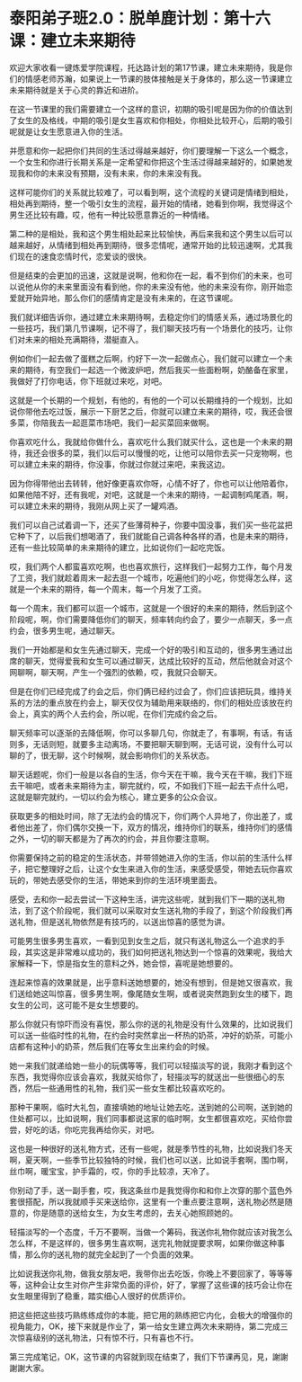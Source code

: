 # 泰阳弟子班2.0：脱单鹿计划：第十六课：建立未来期待

欢迎大家收看一键炼爱学院课程，托达路计划的第17节课，建立未来期待，我是你们的情感老师苏瀚，如果说上一节课的肢体接触是关于身体的，那么这一节课建立未来期待就是关于心灵的靠近和进阶。

在这一节课里的我们需要建立一个这样的意识，初期的吸引呢是因为你的价值达到了女生的及格线，中期的吸引是女生喜欢和你相处，你相处比较开心，后期的吸引呢就是让女生愿意进入你的生活。

并愿意和你一起把你们共同的生活过得越来越好，你们要理解一下这么一个概念，一个女生和你进行长期关系是一定希望和你把这个生活过得越来越好的，如果她发现我和你的未来没有预期，没有未来，你的未来没有我。

这样可能你们的关系就比较难了，可以看到啊，这个流程的关键词是情绪到相处，相处再到期待，整一个吸引女生的流程，最开始的情绪，她看到你啊，我觉得这个男生还比较有趣，哎，他有一种比较愿意靠近的一种情绪。

第二种的是相处，我和这个男生相处起来比较愉快，再后来我和这个男生以后可以越来越好，从情绪到相处再到期待，很多恋情呢，通常开始的比较迅速啊，尤其我们现在的速食恋情时代，恋爱谈的很快。

但是结束的会更加的迅速，这就是说啊，他和你在一起，看不到你们的未来，也可以说他从你的未来里面没有看到他，你的未来没有他，他的未来没有你，刚开始恋爱就开始异地，那么你们的感情肯定是没有未来的，在这节课呢。

我们就详细告诉你，通过建立未来期待啊，去稳定你们的情感关系，通过场景化的一些技巧，我们第几节课啊，记不得了，我们聊天技巧有一个场景化的技巧，让你们对未来的相处充满期待，潜艇直入。

例如你们一起去做了蛋糕之后啊，约好下一次一起做点心，我们就可以建立一个未来的期待，有空我们一起选一个微波炉吧，然后我买一些面粉啊，奶酪备在家里，我做好了打你电话，你下班就过来吃，对吧。

这就是一个长期的一个规划，有他的，有他的一个可以长期维持的一个规划，比如说你带他去吃过饭，展示一下厨艺之后，你就可以建立未来的期待，哎，我还会很多菜，你陪我去一起逛菜市场吧，我们一起买菜回来做啊。

你喜欢吃什么，我就给你做什么，喜欢吃什么我们就买什么，这也是一个未来的期待，我还会很多的菜，我们以后可以慢慢的吃，让他可以陪你去买一只宠物啊，也可以建立未来的期待，你没事，你就过你就过来吧，来我这边。

因为你得带他出去转转，他好像更喜欢你呀，心情不好了，你也可以让他陪着你，如果他陪不好，还有我呢，对吧，这就是一个未来的期待，一起调制鸡尾酒，啊，可以建立未来的期待，我刚从网上买了一罐鸡酒。

我们可以自己试着调一下，还买了些薄荷种子，你要中国没事，我们买一些花盆把它种下了，以后我们想喝酒了，我们就能自己调各种各样的酒，也是未来的期待，还有一些比较简单的未来期待的建立，比如说你们一起吃完饭。

哎，我们两个人都蛮喜欢吃啊，也也喜欢旅行，这样我们一起努力工作，每个月发了工资，我们就趁着周末一起去逛一个城市，吃遍他们的小吃，你觉得怎么样，这就是一个未来的期待，每一个周末，每一个月发了工资。

每一个周末，我们都可以逛一个城市，这就是一个很好的未来的期待，然后到这个阶段呢，啊，你们需要降低你们的聊天，频率转向约会了，要少一点聊天，多一点约会，很多男生呢，通过聊天。

我们一开始都是和女生先通过聊天，完成一个好的吸引和互动的，很多男生通过出席的聊天，觉得爱我和女生可以通过聊天，达成比较好的互动，然后他就会对这个网聊啊，聊天啊，产生一个强烈的依赖，哎，我就只会聊天。

但是在你们已经完成了约会之后，你们俩已经约过会了，你们应该把玩具，维持关系的方法的重点放在约会上，聊天仅仅为辅助用来联络的，你们的相处应该放在约会上，真实的两个人去约会，所以呢，在你们完成约会之后。

聊天频率可以逐渐的去降低啊，你可以多聊几句，你就走了，有事啊，有话，有话则多，无话则短，就要多主动离场，不要把聊天聊到啊，无话可说，没有什么可以聊的了，很无聊，这个时候啊，就会影响你们的关系状态。

聊天话题呢，你们一般是以各自的生活，你今天在干嘛，我今天在干嘛，我们下班去干嘛吧，或者未来期待为主，聊完就约，哎，不如我们下班一起去干点什么吧，这就是聊完就约，一切以约会为核心，建立更多的公众会议。

获取更多的相处时间，除了无法约会的情况下，你们两个人异地了，你出差了，或者他出差了，你们偶尔交换一下，双方的情况，维持你们的联系，维持你们的感情之外，一切的聊天都是为了再次的约会，并且你要注意啊。

你需要保持之前的稳定的生活状态，并带领她进入你的生活，你以前的生活什么样子，把它整理好之后，让这个女生来进入你的生活，来感受感受，带她去玩你喜欢玩的，带她去感受你的生活，带她来到你的生活环境里面去。

感受，去和你一起去尝试一下这种生活，讲完这些呢，就到我们下一期的送礼物法，到了这个阶段呢，我们就可以采取对女生送礼物的手段了，到这个阶段我们再送礼物，但是送礼物依然是有技巧的，以送出惊喜的感觉为讲。

可能男生很多男生喜欢，一看到见到女生之后，就只有送礼物这么一个追求的手段，其实这是非常难以成功的，我们如何把送礼物达到一个惊喜的效果呢，我给大家解释一下，惊是指女生的意料之外，她会惊，喜呢是她想要的。

连起来惊喜的效果就是，出乎意料送她想要的，她没有想到，但是她又很喜欢，我们送给她这叫惊喜，很多男生啊，像尾随女生啊，或者说突然跑到女生的楼下，跑女生的公司，这可能不是女生想要的。

那么你就只有惊吓而没有喜悦，那么你的送的礼物是没有什么效果的，比如说我们可以送一些临时性的礼物，在约会时突然拿出一杯热的奶茶，冲好的奶茶，可能小店都有这种小的奶茶，然后我们在等女生出来约会的时候。

她一来我们就递给她一些小的玩偶等等，我们可以轻描淡写的说，我刚才看到这个东西，我觉得你应该会喜欢，我就买给你了，轻描淡写的就送出一些很细心的东西，然后一些通用性的礼物，我们买一些女生都比较喜欢吃的。

那种干果啊，临时大礼包，直接填她的地址让她去吃，送到她的公司啊，送到她的住处都可以，比如说啊，我们同事都说这家的临时啊，女生都很喜欢吃，买给你尝尝，好吃的话，你吃完我再给你买，对吧。

这也是一种很好的送礼物方式，还有一些呢，就是季节性的礼物，比如说我们冬天啊，夏天啊，一些季节比较独特的时候，我们也可以送，比如说手套啊，围巾啊，丝巾啊，暖宝宝，护手霜的，哎，你的手比较凉，天冷了。

你别动了手，送一副手套，哎，我这条丝巾是我觉得你和和你上次穿的那个蓝色外套很搭配，所以我就顺手买来送给你，这里有一个重点要注意啊，送礼物必然是随意的，你是随意的送给女生，为女生考虑的，去关心她照顾她的。

轻描淡写的一个态度，千万不要啊，当做一个筹码，我送你礼物你就应该对我怎么怎么样，不是这样的，很多男生喜欢啊，送完礼物就提要求啊，如果你做这种事情，那么你的送礼物的就完全起到了一个负面的效果。

比如说我送你礼物，做我女朋友吧，我带你出去吃饭，你晚上不要回家了，等等等等，这种会让女生对你产生非常负面的评价，好了，掌握了这些课的技巧会让你在女生眼里得到了稳重，踏实细心人很好的优质评价。

把这些把这些技巧熟练练成你的本能，把它用的熟练把它内化，会极大的增强你的视角能力，OK，接下来就是作业了，第一给女生建立两次未来期待，第二完成三次惊喜级别的送礼物法，只有惊不行，只有喜也不行。

第三完成笔记，OK，这节课的内容就到现在结束了，我们下节课再见，見，謝謝 謝謝大家。